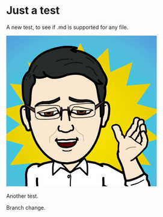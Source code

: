 # Just a test
A new test, to see if .md is supported for any file.

![Test](me_bitstripped.png)

Another test.

Branch change.
